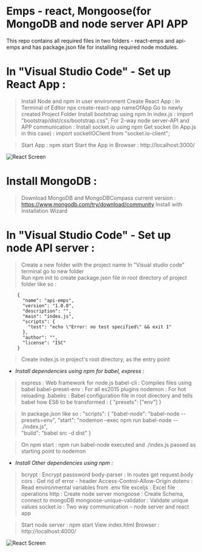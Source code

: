 # Emps - react, Mongoose(for MongoDB and node server API APP
This repo contains all required files in two folders - react-emps and api-emps and has package.json file for installing required node modules.


# **In "Visual Studio Code"  - Set up React App :**

> Install Node and npm in user environment
> Create React App : In Terminal of Editor npx create-react-app nameOfApp 
> Go to newly created Project Folder
> Install bootstrap using npm
> In index.js : import "bootstrap/dist/css/bootstrap.css";
> For 2-way node server-API  and APP communication : Install socket.io using npm
> Get socket (In App.js in this case) : import socketIOClient from "socket.io-client";

> Start App : npm start 
> Start the App in Browser : http://localhost:3000/

![React Screen](/public/react-screen.png)


# **Install MongoDB :**

> Download MongoDB and MongoDBCompass current version : https://www.mongodb.com/try/download/community
> Install with Installation Wizard 
		
	
# **In "Visual Studio Code"  - Set up node API server :**

> Create a new folder with the project name
> In "Visual studio code" terminal go to new folder  
> Run npm init to create package.json file in root directory of project folder like so :

		{
		  "name": "api-emps",
		  "version": "1.0.0",
		  "description": "",
		  "main": "index.js",
		  "scripts": {
			"test": "echo \"Error: no test specified\" && exit 1"
		  },
		  "author": "",
		  "license": "ISC"
		}


> Create index.js in project's root directory, as the entry point
- *Install dependencies using npm for babel, express :*
> express : Web framework for node.js
> babel-cli : Compiles files using babel
> babel-preset-env : For all es2015 plugins	
> nodemon : For hot reloading 
> .babelrc : Babel configuration file in root directory and tells babel how ES6 to be transformed :
	{
		"presets": ["env"]
	}

> In package.json like so :
		  "scripts": 
			{
			"babel-node": "babel-node --presets=env",
			"start": "nodemon –exec
			npm run babel-node -- ./index.js",   
			"build": "babel src -d dist"
			}

> On npm start : npm run babel-node executed and ./index.js passed as starting point to nodemon 
- *Install Other dependencies using npm :*
> bcrypt : Encrypt passsword
> body-parser : In routes get request.body 
> cors : Get rid of error - header Access-Control-Allow-Origin
> dotenv : Read environmental variables from .env file
> exceljs : Excel file operations
> http : Create node server
> mongoose : Create Schema, connect to mongoDB
> mongoose-unique-validator : Validate unique values 
> socket.io : Two way communication – node server and react app

> Start node server : npm start
> View index.html Browser : http://localhost:4000/	

![React Screen](/public/react-screen.png)

